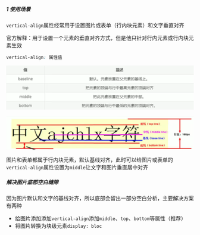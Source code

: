 ##### 1 使用场景

`vertical-align`属性经常用于设置图片或表单（行内块元素）和文字垂直对齐

官方解释：用于设置一个元素的垂直对齐方式，但是他只针对行内元素或行内块元素生效

```css
vertical-align: 属性值
```

![image-20210902203807012](.img/image-20210902203807012.png)

![image-20210902203840291](.img/image-20210902203840291.png)

图片和表单都属于行内块元素，默认基线对齐，此时可以给图片或表单的`vertical-align`属性设置为`middle`让文字和图片垂直居中对齐

##### 解决图片底部空白缝隙

因为图片默认和文字的基线对齐，所以底部会留出一部分空白分析，主要解决方案有两种

- 给图片添加添加`vertical-align`添加`middle`、`top`、`bottom`等属性（推荐）
- 将图片转换为块级元素`display: bloc`

